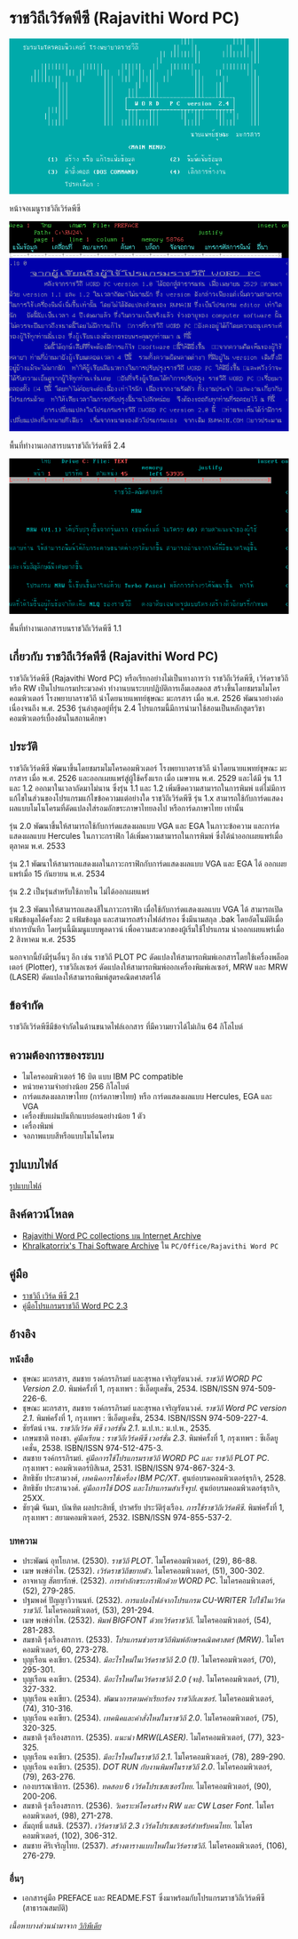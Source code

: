 # ราชวิถีเวิร์ดพีซี (Rajavithi Word PC)

![RW2.4_rw](./resources/rw2.4_rw.png)

หน้าจอเมนูราชวิถีเวิร์ดพีซี

![RW2.4_rwmain](./resources/rw2.4_rwmain.png)

พื้นที่ทำงานเอกสารบนราชวิถีเวิร์ดพีซี 2.4

![RW1.1_rwmain](./resources/rw1.1_rwmain.png)

พื้นที่ทำงานเอกสารบนราชวิถีเวิร์ดพีซี 1.1

## เกี่ยวกับ ราชวิถีเวิร์ดพีซี (Rajavithi Word PC)

ราชวิถีเวิร์ดพีซี (Rajavithi Word PC) หรือเรียกอย่างไม่เป็นทางการว่า ราชวิถีเวิร์ดพีซี, เวิร์ดราชวิถี หรือ RW เป็นโปรแกรมประมวลคำ ทำงานบนระบบปฏิบัติการเอ็มเอสดอส สร้างขึ้นโดยชมรมไมโครคอมพิวเตอร์ โรงพยาบาลราชวิถี นำโดยนายแพทย์ชุษณะ มะกรสาร เมื่อ พ.ศ. 2526 พัฒนาอย่างต่อเนื่องจนถึง พ.ศ. 2536 รุ่นล่าสุดอยู่ที่รุ่น 2.4 โปรแกรมนี้มีการนำมาใช้สอนเป็นหลักสูตรวิชาคอมพิวเตอร์เบื้องต้นในสถานศึกษา

## ประวัติ

ราชวิถีเวิร์ดพีซี พัฒนาขึ้นโดยชมรมไมโครคอมพิวเตอร์ โรงพยาบาลราชวิถี นำโดยนายแพทย์ชุษณะ มะกรสาร เมื่อ พ.ศ. 2526 และออกเผยแพร่สู่ผู้ใช้ครั้งแรก เมื่อ เมษายน พ.ศ. 2529 และได้มี รุ่น 1.1 และ 1.2 ออกมาในเวลาถัดมาไม่นาน ซึ่งรุ่น 1.1 และ 1.2 เพิ่มขีดความสามารถในการพิมพ์ แต่ไม่มีการแก้ไขในส่วนของโปรแกรมแก้ไขข้อความแต่อย่างใด
ราชวิถีเวิร์ดพีซี รุ่น 1.x สามารถใช้กับการ์ดแสดงผลแบบโมโนโครมที่ดัดแปลงใส่รอมอักขระภาษาไทยลงไป หรือการ์ดภาษาไทย เท่านั้น

รุ่น 2.0 พัฒนาขึ้นให้สามารถใช้กับการ์ดแสดงผลแบบ VGA และ EGA ในภาวะข้อความ และการ์ดแสดงผลแบบ Hercules ในภาวะกราฟิก ได้เพิ่มความสามารถในการพิมพ์ ซึ่งได้นำออกเผยแพร่เมื่อ ตุลาคม พ.ศ. 2533

รุ่น 2.1 พัฒนาให้สามารถแสดงผลในภาวะกราฟิกกับการ์ดแสดงผลแบบ VGA และ EGA ได้ ออกเผยแพร่เมื่อ 15 กันยายน พ.ศ. 2534

รุ่น 2.2 เป็นรุ่นสำหรับใช้ภายใน ไม่ได้ออกเผยแพร่

รุ่น 2.3 พัฒนาให้สามารถแสดงสีในภาวะกราฟิก เมื่อใช้กับการ์ดแสดงผลแบบ VGA ได้ สามารถเปิดแฟ้มข้อมูลได้ครั้งละ 2 แฟ้มข้อมูล และสามารถสร้างไฟล์สำรอง ซึ่งมีนามสกุล .bak โดยอัตโนมัติเมื่อทำการบันทึก โดยรุ่นนี้มีเมนูแบบพูลดาวน์ เพื่อความสะดวกของผู้เริ่มใช้โปรแกรม  นำออกเผยแพร่เมื่อ 2 สิงหาคม พ.ศ. 2535

นอกจากนี้ยังมีรุ่นอื่นๆ อีก เช่น ราชวิถี PLOT PC ดัดแปลงให้สามารถพิมพ์เอกสารโดยใช้เครื่องพล็อตเตอร์ (Plotter), ราชวิถีเลเซอร์ ดัดแปลงให้สามารถพิมพ์ออกเครื่องพิมพ์เลเซอร์, MRW และ MRW (LASER) ดัดแปลงให้สามารถพิมพ์สูตรคณิตศาสตร์ได้

## ข้อจำกัด

ราชวิถีเวิร์ดพีซีมีข้อจำกัดในด้านขนาดไฟล์เอกสาร ที่มีความยาวได้ไม่เกิน 64 กิโลไบต์

## ความต้องการของระบบ

* ไมโครคอมพิวเตอร์ 16 บิต แบบ IBM PC compatible
* หน่วยความจำอย่างน้อย 256 กิโลไบต์
* การ์ดแสดงผลภาษาไทย (การ์ดภาษาไทย) หรือ การ์ดแสดงผลแบบ Hercules, EGA และ VGA
* เครื่องขับแผ่นบันทึกแบบอ่อนอย่างน้อย 1 ตัว
* เครื่องพิมพ์
* จอภาพแบบสีหรือแบบโมโนโครม

## รูปแบบไฟล์

[รูปแบบไฟล์](fmt_Rajavithi_Word_PC.md)

## ลิงค์ดาวน์โหลด

- [Rajavithi Word PC collections บน Internet Archive](https://archive.org/details/rajavithi-word-pc)
- [Khralkatorrix's Thai Software Archive](https://mega.nz/folder/n9MDlbhB#33wlBLjLgh_tTo7NVkcxRQ) ใน `PC/Office/Rajavithi Word PC`

## คู่มือ

- [ราชวิถี เวิร์ด พีซี 2.1](https://archive.org/details/rajavithi-word-pc-2.1-manual)
- [คู่มือโปรแกรมราชวิถี Word PC 2.3](https://archive.org/details/rajavithi-word-pc-2.3-manual)

## อ้างอิง

### หนังสือ

* ชุษณะ มะกรสาร, สมชาย รงค์กรรภิรมย์ และสุรพล เจริญรัตนวงศ์. *ราชวิถี WORD PC Version 2.0*. พิมพ์ครั้งที่ 1, กรุงเทพฯ : ซีเอ็ดยูเคชั่น, 2534. ISBN/ISSN 974-509-226-6.
* ชุษณะ มะกรสาร, สมชาย รงค์กรรภิรมย์ และสุรพล เจริญรัตนวงศ์. *ราชวิถี Word PC version 2.1*. พิมพ์ครั้งที่ 1, กรุงเทพฯ : ซีเอ็ดยูเคชั่น, 2534. ISBN/ISSN 974-509-227-4.
* ชัยรัตน์ เจน. *ราชวิถีเวิร์ด พีซี เวอร์ชั่น 2.1*. ม.ป.ท.: ม.ป.พ., 2535.
* เกษมชาติ ทองชา. *คู่มือเรียน : ราชวิถีเวิร์ดพีซี เวอร์ชั่น 2.3*. พิมพ์ครั้งที่ 1, กรุงเทพฯ : ซีเอ็ดยูเคชั่น, 2538. ISBN/ISSN 974-512-475-3.
* สมชาย รงค์กรรภิรมย์. *คู่มือการใช้โปรแกรมราชวิถี WORD PC และ ราชวิถี PLOT PC*. กรุงเทพฯ : คอมพิวเตอร์บิสิเนส, 2531. ISBN/ISSN 974-867-324-3.
* สิทธิชัย ประสามวงศ์, *เทคนิคการใช้เครื่อง IBM PC/XT*. ศูนย์อบรมคอมพิวเตอร์ธุรกิจ, 2528. 
* สิทธิชัย ประสานวงศ์. *คู่มือการใช้ DOS และโปรแกรมสำเร็จรูป*. ศูนย์อบรมคอมพิวเตอร์ธุรกิจ, 25XX.
* ชัยวุฒิ จันมา, บัณฑิต ผลประสิทธิ์, ปราศรัย ประวัติรุ่งเรือง. *การใช้ราชวิถีเวิร์ดพีซี*. พิมพ์ครั้งที่ 1, กรุงเทพฯ : สยามคอมพิวเตอร์, 2532. ISBN/ISSN 974-855-537-2.

### บทความ

* ประพัฒน์ อุทโยภาศ. (2530). *ราชวิถี PLOT*. ไมโครคอมพิวเตอร์, (29), 86-88.
* เมษ พงษ์อำไพ. (2532). *เวิร์ดราชวิถีขยายตัว*. ไมโครคอมพิวเตอร์, (51), 300-302.
* อาจหาญ สัตยารักษ์. (2532). *การทำอักขระกราฟิกด้วย WORD PC*. ไมโครคอมพิวเตอร์, (52), 279-285.
* ปฐมพงศ์ ปัญญาวิวานนท์. (2532). *การแปลงไฟล์จากโปรแกรม CU-WRITER ไปใช้ในเวิร์ดราชวิถี*. ไมโครคอมพิวเตอร์, (53), 291-294.
* เมษ พงษ์อำไพ. (2532). *พิมพ์ BIGFONT ด้วยเวิร์ดราชวิถี*. ไมโครคอมพิวเตอร์, (54), 281-283.
* สมชาติ รุ่งเรืองสรการ. (2533). *โปรแกรมช่วยราชวิถีพิมพ์อักษรคณิตศาสตร์ (MRW)*. ไมโครคอมพิวเตอร์, 60, 273-278.
* บุญเรือน คงเขียว. (2534). *มีอะไรใหม่ในเวิร์ดราชวิถี 2.0 (1)*. ไมโครคอมพิวเตอร์, (70), 295-301.
* บุญเรือน คงเขียว. (2534). *มีอะไรใหม่ในเวิร์ดราชวิถี 2.0 (จบ)*. ไมโครคอมพิวเตอร์, (71), 327-332.
* บุญเรือน คงเขียว. (2534). *พัฒนาการตามคำเรียกร้อง ราชวิถีเลเซอร์*. ไมโครคอมพิวเตอร์, (74), 310-316.
* บุญเรือน คงเขียว. (2534). *เทคนิคและคำสั่งใหม่ในราชวิถี 2.0*. ไมโครคอมพิวเตอร์, (75), 320-325.
* สมชาติ รุ่งเรืองสรการ. (2535). *แนะนำ MRW(LASER)*. ไมโครคอมพิวเตอร์, (77), 323-325.
* บุญเรือน คงเขียว. (2535). *มีอะไรใหม่ในราชวิถี 2.1*. ไมโครคอมพิวเตอร์, (78), 289-290.
* บุญเรือน คงเขียว. (2535). *DOT RUN กับงานพิมพ์ในราชวิถี 2.0*. ไมโครคอมพิวเตอร์, (79), 263-276.
* กองบรรณาธิการ. (2536). *ทดสอบ 6 เวิร์ดโปรเซสเซอร์ไทย*. ไมโครคอมพิวเตอร์, (90), 200-206.
* สมชาติ รุ่งเรืองสรการ. (2536). *วิเคราะห์โครงสร้าง RW และ CW Laser Font*. ไมโครคอมพิวเตอร์, (98), 271-278.
* สัมฤทธิ์ แสนธิ. (2537). *เวิร์ดราชวิถี 2.3 เวิร์ดโปรเซสเซอร์สำหรับคนไทย*. ไมโครคอมพิวเตอร์, (102), 306-312.
* สมชาย ศิริเจริญไทย. (2537). *สร้างตารางแบบใหม่ในเวิร์ดราชวิถี*. ไมโครคอมพิวเตอร์, (106), 276-279.

### อื่นๆ

* เอกสารคู่มือ PREFACE และ README.FST ซึ่งมาพร้อมกับโปรแกรมราชวิถีเวิร์ดพีซี (สาธารณสมบัติ)

_เนื้อหาบางส่วนนำมาจาก [วิกิพีเดีย](https://th.wikipedia.org/wiki/%E0%B8%A3%E0%B8%B2%E0%B8%8A%E0%B8%A7%E0%B8%B4%E0%B8%96%E0%B8%B5%E0%B9%80%E0%B8%A7%E0%B8%B4%E0%B8%A3%E0%B9%8C%E0%B8%94%E0%B8%9E%E0%B8%B5%E0%B8%8B%E0%B8%B5)_
